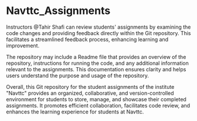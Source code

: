 # Navttc_Assignments
 

 Instructors @Tahir Shafi can review students' assignments by examining the code changes and providing feedback directly within the Git repository. This facilitates a streamlined feedback process, enhancing learning and improvement.
 
  The repository may include a Readme file that provides an overview of the repository, instructions for running the code, and any additional information relevant to the assignments. This documentation ensures clarity and helps users understand the purpose and usage of the repository.
  
  Overall, this Git repository for the student assignments of the institute "Navttc" provides an organized, collaborative, and version-controlled environment for students to store, manage, and showcase their completed assignments. It promotes efficient collaboration, facilitates code review, and enhances the learning experience for students at Navttc.
